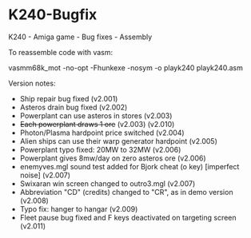 # K240-Bugfix
K240 - Amiga game - Bug fixes - Assembly

To reassemble code with vasm:

vasmm68k_mot -no-opt -Fhunkexe -nosym -o playk240 playk240.asm

Version notes:
- Ship repair bug fixed (v2.001)
- Asteros drain bug fixed (v2.002)
- Powerplant can use asteros in stores (v2.003) 
- <s>Each powerplant draws 1 ore</s> (v2.003) (v2.010)
- Photon/Plasma hardpoint price switched (v2.004)
- Alien ships can use their warp generator hardpoint (v2.005)
- Powerplant typo fixed: 20MW to 32MW (v2.006)
- Powerplant gives 8mw/day on zero asteros ore (v2.006)
- enemyves.mgl sound test added for Bjork cheat (o key) [imperfect noise] (v2.007)
- Swixaran win screen changed to outro3.mgl (v2.007)
- Abbreviation "CD" (credits) changed to "CR", as in demo version (v2.008)
- Typo fix: hanger to hangar (v2.009) 
- Fleet pause bug fixed and F keys deactivated on targeting screen (v2.011)
